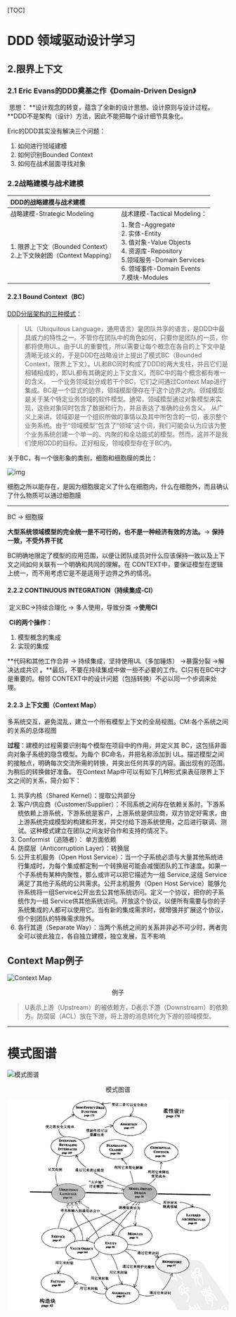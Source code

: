 [TOC]



# DDD 领域驱动设计学习

## 2.限界上下文

### 2.1 Eric Evans的DDD奠基之作《Domain-Driven Design》

​	思想： **设计观念的转变，蕴含了全新的设计思想、设计原则与设计过程。**DDD不是架构（设计）方法，因此不能把每个设计细节具象化。

Eric的DDD其实没有解决三个问题：

1. 如何进行领域建模
2. 如何识别Bounded Context
3. 如何在战术层面寻找对象

###  2.2战略建模与战术建模

| **DDD的战略建模与战术建模**                                  |                                                              |
| :----------------------------------------------------------- | :----------------------------------------------------------- |
| 战略建模-Strategic Modeling                                  | 战术建模-Tactical Modeling：                                 |
| 1.  限界上下文（Bounded Context）<br /> 2.上下文映射图（Context Mapping） | 1.  聚合-Aggregate<br /> 2. 实体-Entity <br /> 3. 值对象-Value Objects <br /> 4. 资源库-Repository <br />  5.领域服务-Domain Services<br />  6. 领域事件-Domain Events <br />  7.模块-Modules |



####  2.2.1 Bound Context（BC）

[DDD分层架构的三种模式](https://www.jianshu.com/p/a775836c7e25)：

> UL（Ubiquitous Language，通用语言）是团队共享的语言，是DDD中最具威力的特性之一。不管你在团队中的角色如何，只要你是团队的一员，你都将使用UL。由于UL的重要性，所以需要让每个概念在各自的上下文中是清晰无歧义的，于是DDD在战略设计上提出了模式BC（Bounded Context，限界上下文）。UL和BC同时构成了DDD的两大支柱，并且它们是相辅相成的，即UL都有其确定的上下文含义，而BC中的每个概念都有唯一的含义。
> 一个业务领域划分成若干个BC，它们之间通过Context Map进行集成。BC是一个显式的边界，领域模型便存在于这个边界之内。领域模型是关于某个特定业务领域的软件模型。通常，领域模型通过对象模型来实现，这些对象同时包含了数据和行为，并且表达了准确的业务含义。
> 从广义上来讲，领域即是一个组织所做的事情以及其中所包含的一切，表示整个业务系统。由于“领域模型”包含了“领域”这个词，我们可能会认为应该为整个业务系统创建一个单一的、内聚的和全功能式的模型。然而，这并不是我们使用DDD的目标。正好相反，领域模型存在于BC内。

关于BC，有一个很形象的类别，细胞和细胞膜的类比：

![img](https://upload-images.jianshu.io/upload_images/8906859-f290e482ffc34e35.png?imageMogr2/auto-orient/strip%7CimageView2/2/w/1000/format/webp)

细胞之所以能存在，是因为细胞膜定义了什么在细胞内，什么在细胞外，而且确认了什么物质可以通过细胞膜

----

BC → 细胞膜

**大型系统领域模型的完全统一是不可行的，也不是一种经济有效的方法。**→ **保持一致，不受外界干扰**

BC明确地限定了模型的应用范围，以便让团队成员对什么应该保持一致以及上下文之间如何关联有一个明确和共同的理解。在 CONTEXT中，要保证模型在逻辑上统一，而不用考虑它是不是适用于边界之外的情况。



####  2.2.2 CONTINUOUS INTEGRATION（持续集成-CI）

​	定义BC→持续合理化  → 多人使用，导致分类 →**使用CI**

​	**CI的两个操作：**

1. 模型概念的集成
2. 实现的集成

**代码和其他工作合并 → 持续集成，坚持使用UL（多加锤炼） →暴露分裂 →解决达成共识  。**最后，不要在持续集成中做一些不必要的工作。CI只有在BC中才是重要的。相邻 CONTEXT中的设计问题（包括转换）不必以同一个步调来处理。



####  2.2.3 上下文图（Context Map）

多系统交互，避免混乱，建立一个所有模型上下文的全局视图。CM:各个系统之间的关系的总体视图

**过程**：建模的过程需要识别每个模型在项目中的作用，并定义其 BC，这包括非面向对象子系统的隐含模型。为每个 BC命名，并把名称添加到 UL。描述模型之间的接触点，明确每次交流所需的转换，并突出任何共享的内容。画出现有的范围。为稍后的转换做好准备。
在Context Map中可以有如下几种形式来表征限界上下文之间的关系，简介如下：

1. 共享内核（Shared Kernel）：提取公共部分
2. 客户/供应商（Customer/Supplier）：不同系统之间存在依赖关系时，下游系统依赖上游系统，下游系统是客户，上游系统是供应商，双方协定好需求，由上游系统完成模型的构建和开发，并交付给下游系统使用，之后进行联调、测试。这种模式建立在团队之间友好合作和支持的情况下。
3. Conformist（追随者）： 单方面依赖
4.  防腐层（Anticorruption Layer）：转换层
5. 公开主机服务（Open Host Service）：当一个子系统必须与大量其他系统进行集成时，为每个集成都定制一个转换层可能会减慢团队的工作速度。如果一个子系统有某种内聚性，那么或许可以把它描述为一组 Service,这组 Service满足了其他子系统的公共需求。公开主机服务（Open Host Service）能够允许系统将一组Service公开出去公其他系统访问。定义一个协议，把你的子系统作为一组 Service供其他系统访问。开放这个协议，以便所有需要与你的子系统集成的人都可以使用它。当有新的集成需求时，就增强并扩展这个协议，但个别团队的特殊需求除外。
6. 各行其道（Separate Way）：当两个系统之间的关系并非必不可少时，两者完全可以彼此独立，各自独立建模，独立发展，互不影响

## Context Map例子

![Context Map](https://upload-images.jianshu.io/upload_images/8906859-50008d99237af894.png?imageMogr2/auto-orient/strip%7CimageView2/2/w/577/format/webp)

<center>例子</center>

> U表示上游（Upstream）的被依赖方，D表示下游（Downstream）的依赖方。防腐层（ACL）放在下游，将上游的消息转化为下游的领域模型。

----

# 模式图谱





![模式图谱](https://upload-images.jianshu.io/upload_images/8906859-69cb54a3fe068b58.png?imageMogr2/auto-orient/)

<center>模式图谱</center>







![构造块](https://raw.githubusercontent.com/kongmou/learintJpaQdsl/master/%E6%9E%84%E9%80%A0%E5%9D%97.png)

